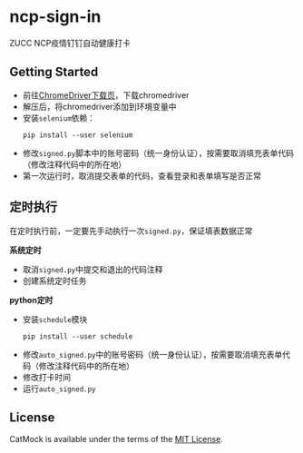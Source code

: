 # ncp-sign-in
ZUCC NCP疫情钉钉自动健康打卡

## Getting Started
- 前往[ChromeDriver下载页](http://chromedriver.storage.googleapis.com/)，下载chromedriver
- 解压后，将chromedriver添加到环境变量中
- 安装`selenium`依赖：
  ```
  pip install --user selenium
  ```
- 修改`signed.py`脚本中的账号密码（统一身份认证），按需要取消填充表单代码（修改注释代码中的所在地）
- 第一次运行时，取消提交表单的代码，查看登录和表单填写是否正常

## 定时执行
在定时执行前，一定要先手动执行一次`signed.py`，保证填表数据正常

**系统定时**
- 取消`signed.py`中提交和退出的代码注释
- 创建系统定时任务

**python定时**
- 安装`schedule`模块
  ```
  pip install --user schedule
  ```
- 修改`auto_signed.py`中的账号密码（统一身份认证），按需要取消填充表单代码（修改注释代码中的所在地）
- 修改打卡时间
- 运行`auto_signed.py`

## License
CatMock is available under the terms of the [MIT License](https://opensource.org/licenses/MIT).

